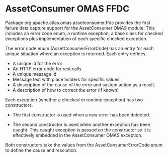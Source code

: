 <!-- SPDX-License-Identifier: Apache-2.0 -->

# AssetConsumer OMAS FFDC

Package org.apache.atlas.omas.assetconsumer.ffdc provides the
first failure data capture support for the AssetConsumer OMAS module.
This includes an error code enum,
a runtime exception, a base class for checked exceptions plus
implementation of each specific checked exception.

The error code enum (AssetConsumerErrorCode) has an entry for each unique situation
where an exception is returned.  Each entry defines:

* A unique id for the error
* An HTTP error code for rest calls
* A unique message Id
* Message text with place holders for specific values
* A description of the cause of the error and system action as a result.
* A description of how to correct the error (if known)

Each exception (whether a checked or runtime exception) has two constructors.

* The first constructor is used when a new error has been detected.

* The second constructor is used when another exception has been caught.
This caught exception is passed on the constructor so it is effectively
embedded in the AssetConsumer OMAS exception.

Both constructors take the values from the AssetConsumerErrorCode
enum to define the cause and resolution.
